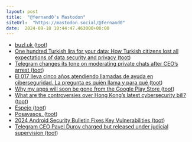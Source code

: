 ```yaml
---
layout: post
title:  "@fernand0's Mastodon"
siteUrl:  "https://mastodon.social/@fernand0"
date:  2024-09-18 10:44:47.463000+00:00
---
```

*  [buzl.uk ](https://www.buzl.uk/2024/08/24/reddit.htm) ([toot](https://mastodon.social/@fernand0/113158146453484638))
*  [One hundred Turkish lira for your data: How Turkish citizens lost all expectations of data security and privacy ](https://globalvoices.org/2024/08/21/100-tl-for-your-data-how-turkish-citizens-lost-all-expectations-of-data-security-and-privacy) ([toot](https://mastodon.social/@fernand0/113157832999597904))
*  [Telegram changes its tone on moderating private chats after CEO’s arrest ](https://www.theverge.com/2024/9/5/24237254/telegram-pavel-durov-arrest-private-chats-moderation-policy-chang) ([toot](https://mastodon.social/@fernand0/113157648360032348))
*  [El 017 lleva cinco años atendiendo llamadas de ayuda en ciberseguridad. La pregunta es quién llama y para qué ](https://www.xataka.com/seguridad/017-lleva-cinco-anos-atendiendo-llamadas-ayuda-ciberseguridad-pregunta-quien-llam) ([toot](https://mastodon.social/@fernand0/113157288748399157))
*  [Why my apps will soon be gone from the Google Play Store ](https://frozenfractal.com/blog/2024/9/6/why-my-apps-will-soon-be-gone-from-google-play) ([toot](https://mastodon.social/@fernand0/113156607483877360))
*  [What are the controversies over Hong Kong’s latest cybersecurity bill? ](https://globalvoices.org/2024/08/22/what-are-the-controversies-over-hong-kongs-latest-cybersecurity-bill) ([toot](https://mastodon.social/@fernand0/113155911006130016))
*  [Espejo ](https://www.flickr.com/photos/fernand0/53981160372) ([toot](https://mastodon.social/@fernand0/113155899420527009))
*  [Posavasos. ](https://avecesunafoto.wordpress.com/2024/09/17/posavasos) ([toot](https://mastodon.social/@fernand0/113154125718811546))
*  [2024 Android Security Bulletin Fixes Key Vulnerabilities ](https://thecyberexpress.com/android-security-bulletin) ([toot](https://mastodon.social/@fernand0/113153982751573613))
*  [Telegram CEO Pavel Durov charged but released under judicial supervision ](https://www.lemonde.fr/en/france/article/2024/08/29/telegram-ceo-pavel-durov-charged-but-released-under-judicial-supervision_6723047_7.htm) ([toot](https://mastodon.social/@fernand0/113153895622518041))
